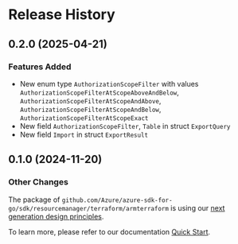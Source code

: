 # Release History

## 0.2.0 (2025-04-21)
### Features Added

- New enum type `AuthorizationScopeFilter` with values `AuthorizationScopeFilterAtScopeAboveAndBelow`, `AuthorizationScopeFilterAtScopeAndAbove`, `AuthorizationScopeFilterAtScopeAndBelow`, `AuthorizationScopeFilterAtScopeExact`
- New field `AuthorizationScopeFilter`, `Table` in struct `ExportQuery`
- New field `Import` in struct `ExportResult`


## 0.1.0 (2024-11-20)
### Other Changes

The package of `github.com/Azure/azure-sdk-for-go/sdk/resourcemanager/terraform/armterraform` is using our [next generation design principles](https://azure.github.io/azure-sdk/general_introduction.html).

To learn more, please refer to our documentation [Quick Start](https://aka.ms/azsdk/go/mgmt).